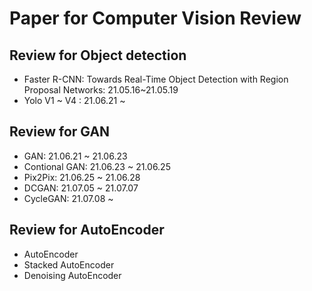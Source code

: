 # Paper for Computer Vision Review

## Review for Object detection  
  
  - Faster R-CNN: Towards Real-Time Object Detection with Region Proposal Networks: 21.05.16~21.05.19
  - Yolo V1 ~ V4 : 21.06.21 ~ 

## Review for GAN

  - GAN: 21.06.21 ~ 21.06.23
  - Contional GAN: 21.06.23 ~ 21.06.25
  - Pix2Pix: 21.06.25 ~ 21.06.28
  - DCGAN: 21.07.05 ~ 21.07.07
  - CycleGAN: 21.07.08 ~
  
## Review for AutoEncoder
  
  - AutoEncoder
  - Stacked AutoEncoder
  - Denoising AutoEncoder
